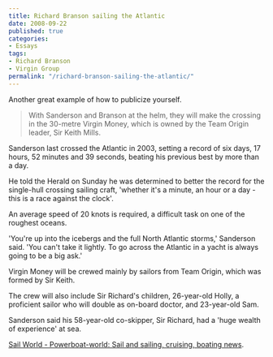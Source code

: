 ```yaml
---
title: Richard Branson sailing the Atlantic
date: 2008-09-22
published: true
categories:
- Essays
tags:
- Richard Branson
- Virgin Group
permalink: "/richard-branson-sailing-the-atlantic/"
---
```

Another great example of how to publicize yourself.

>With Sanderson and Branson at the helm, they will make the crossing in the 30-metre Virgin Money, which is owned by the Team Origin leader, Sir Keith Mills.

Sanderson last crossed the Atlantic in 2003, setting a record of six days, 17 hours, 52 minutes and 39 seconds, beating his previous best by more than a day.

He told the Herald on Sunday he was determined to better the record for the single-hull crossing sailing craft, 'whether it's a minute, an hour or a day - this is a race against the clock'.

An average speed of 20 knots is required, a difficult task on one of the roughest oceans.

'You're up into the icebergs and the full North Atlantic storms,' Sanderson said. 'You can't take it lightly. To go across the Atlantic in a yacht is always going to be a big ask.'

Virgin Money will be crewed mainly by sailors from Team Origin, which was formed by Sir Keith.

The crew will also include Sir Richard's children, 26-year-old Holly, a proficient sailor who will double as on-board doctor, and 23-year-old Sam.

Sanderson said his 58-year-old co-skipper, Sir Richard, had a 'huge wealth of experience' at sea.</blockquote>
<p><a href="http://www.sail-world.com/USA/index.cfm?SEID=2&amp;Nid=49062&amp;SRCID=0&amp;ntid=0&amp;tickeruid=0&amp;tickerCID=0">Sail World - Powerboat-world: Sail and sailing, cruising, boating news</a>.
